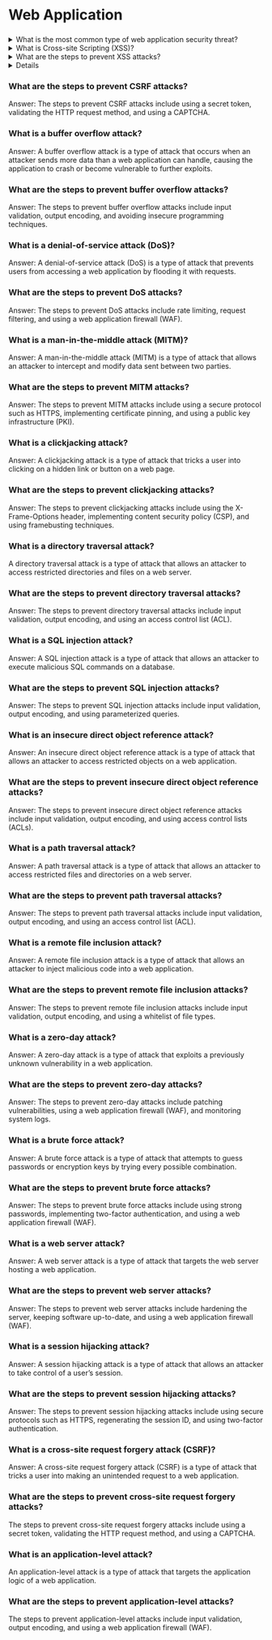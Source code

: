 # Web Application

###

<details>

<summary>What is the most common type of web application security threat?</summary>

The most common type of web application security threat is SQL injection.

</details>

<details>

<summary>What is Cross-site Scripting (XSS)?</summary>

Cross-site scripting (XSS) is a type of security vulnerability that allows an attacker to inject malicious code into a web application.

</details>

<details>

<summary>What are the steps to prevent XSS attacks?</summary>

The steps to prevent XSS attacks include input validation, output encoding, and context-sensitive output escaping.

</details>


<details>
<summaryWhat is Cross-site Request Forgery (CSRF)?</summary

Answer: Cross-site request forgery (CSRF) is a type of attack that tricks a user into making an unintended request to a web application.
</details>



### What are the steps to prevent CSRF attacks?

Answer: The steps to prevent CSRF attacks include using a secret token, validating the HTTP request method, and using a CAPTCHA.

### What is a buffer overflow attack?

Answer: A buffer overflow attack is a type of attack that occurs when an attacker sends more data than a web application can handle, causing the application to crash or become vulnerable to further exploits.

### What are the steps to prevent buffer overflow attacks?

Answer: The steps to prevent buffer overflow attacks include input validation, output encoding, and avoiding insecure programming techniques.

### What is a denial-of-service attack (DoS)?

Answer: A denial-of-service attack (DoS) is a type of attack that prevents users from accessing a web application by flooding it with requests.

### What are the steps to prevent DoS attacks?

Answer: The steps to prevent DoS attacks include rate limiting, request filtering, and using a web application firewall (WAF).

### What is a man-in-the-middle attack (MITM)?

Answer: A man-in-the-middle attack (MITM) is a type of attack that allows an attacker to intercept and modify data sent between two parties.

### What are the steps to prevent MITM attacks?

Answer: The steps to prevent MITM attacks include using a secure protocol such as HTTPS, implementing certificate pinning, and using a public key infrastructure (PKI).

### What is a clickjacking attack?&#x20;

Answer: A clickjacking attack is a type of attack that tricks a user into clicking on a hidden link or button on a web page.

### What are the steps to prevent clickjacking attacks?&#x20;

Answer: The steps to prevent clickjacking attacks include using the X-Frame-Options header, implementing content security policy (CSP), and using framebusting techniques.

### What is a directory traversal attack?&#x20;

A directory traversal attack is a type of attack that allows an attacker to access restricted directories and files on a web server.

### What are the steps to prevent directory traversal attacks?

Answer: The steps to prevent directory traversal attacks include input validation, output encoding, and using an access control list (ACL).

### What is a SQL injection attack?

Answer: A SQL injection attack is a type of attack that allows an attacker to execute malicious SQL commands on a database.

### What are the steps to prevent SQL injection attacks?

Answer: The steps to prevent SQL injection attacks include input validation, output encoding, and using parameterized queries.

### What is an insecure direct object reference attack?

Answer: An insecure direct object reference attack is a type of attack that allows an attacker to access restricted objects on a web application.

### What are the steps to prevent insecure direct object reference attacks?

Answer: The steps to prevent insecure direct object reference attacks include input validation, output encoding, and using access control lists (ACLs).

### What is a path traversal attack?

Answer: A path traversal attack is a type of attack that allows an attacker to access restricted files and directories on a web server.

### What are the steps to prevent path traversal attacks?

Answer: The steps to prevent path traversal attacks include input validation, output encoding, and using an access control list (ACL).

### What is a remote file inclusion attack?

Answer: A remote file inclusion attack is a type of attack that allows an attacker to inject malicious code into a web application.

### What are the steps to prevent remote file inclusion attacks?

Answer: The steps to prevent remote file inclusion attacks include input validation, output encoding, and using a whitelist of file types.

### What is a zero-day attack?

Answer: A zero-day attack is a type of attack that exploits a previously unknown vulnerability in a web application.

### What are the steps to prevent zero-day attacks?

Answer: The steps to prevent zero-day attacks include patching vulnerabilities, using a web application firewall (WAF), and monitoring system logs.

### What is a brute force attack?

Answer: A brute force attack is a type of attack that attempts to guess passwords or encryption keys by trying every possible combination.

### What are the steps to prevent brute force attacks?

Answer: The steps to prevent brute force attacks include using strong passwords, implementing two-factor authentication, and using a web application firewall (WAF).

### What is a web server attack?

Answer: A web server attack is a type of attack that targets the web server hosting a web application.

### What are the steps to prevent web server attacks?

Answer: The steps to prevent web server attacks include hardening the server, keeping software up-to-date, and using a web application firewall (WAF).

### What is a session hijacking attack?

Answer: A session hijacking attack is a type of attack that allows an attacker to take control of a user’s session.

### What are the steps to prevent session hijacking attacks?

Answer: The steps to prevent session hijacking attacks include using secure protocols such as HTTPS, regenerating the session ID, and using two-factor authentication.

### What is a cross-site request forgery attack (CSRF)?

Answer: A cross-site request forgery attack (CSRF) is a type of attack that tricks a user into making an unintended request to a web application.

### What are the steps to prevent cross-site request forgery attacks?

The steps to prevent cross-site request forgery attacks include using a secret token, validating the HTTP request method, and using a CAPTCHA.

### What is an application-level attack?

An application-level attack is a type of attack that targets the application logic of a web application.

### What are the steps to prevent application-level attacks?

The steps to prevent application-level attacks include input validation, output encoding, and using a web application firewall (WAF).
